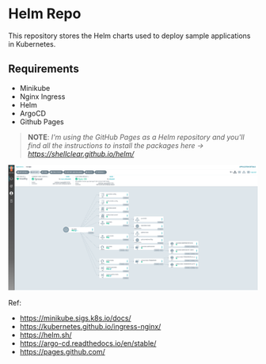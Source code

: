 # Helm Repo

This repository stores the Helm charts used to deploy sample applications in Kubernetes.

## Requirements
- Minikube
- Nginx Ingress
- Helm
- ArgoCD
- Github Pages

> **NOTE**: _I'm using the GitHub Pages as a Helm repository and you'll find all the instructions to install the packages here -> https://shellclear.github.io/helm/_

![Argo CD UI](docs/assets/argocd.png)


Ref:

- https://minikube.sigs.k8s.io/docs/
- https://kubernetes.github.io/ingress-nginx/
- https://helm.sh/
- https://argo-cd.readthedocs.io/en/stable/
- https://pages.github.com/
